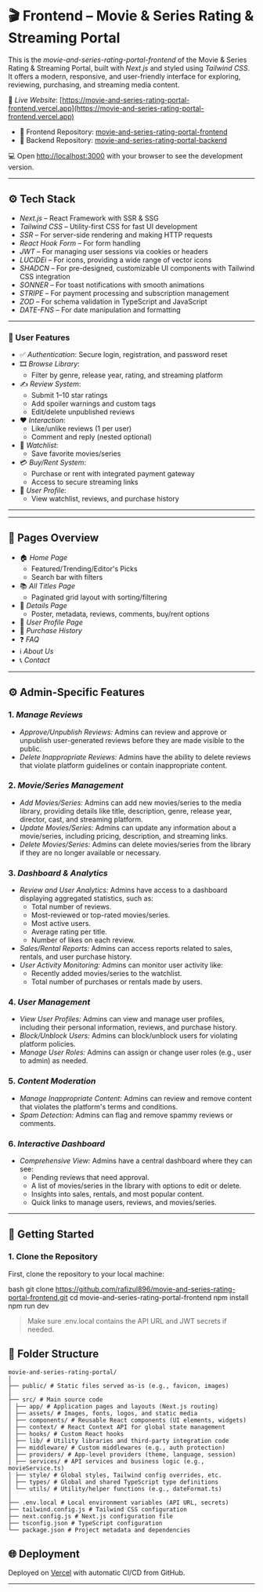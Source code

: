 # 🎬 Frontend – Movie & Series Rating & Streaming Portal

This is the _movie-and-series-rating-portal-frontend_ of the Movie & Series Rating & Streaming Portal, built with _Next.js_ and styled using _Tailwind CSS_. It offers a modern, responsive, and user-friendly interface for exploring, reviewing, purchasing, and streaming media content.

🔗 _Live Website_: [https://movie-and-series-rating-portal-frontend.vercel.app](https://movie-and-series-rating-portal-frontend.vercel.app)

- 🚀 Frontend Repository: [movie-and-series-rating-portal-frontend](https://github.com/rafizul896/movie-and-series-rating-portal-frontend)
- 🧠 Backend Repository: [movie-and-series-rating-portal-backend](https://github.com/rafizul896/movie-and-series-rating-portal-backend)

💻 Open [http://localhost:3000](http://localhost:3000) with your browser to see the development version.

---

## ⚙ Tech Stack

- _Next.js_ – React Framework with SSR & SSG
- _Tailwind CSS_ – Utility-first CSS for fast UI development
- _SSR_ – For server-side rendering and making HTTP requests
- _React Hook Form_ – For form handling
- _JWT_ – For managing user sessions via cookies or headers
- _LUCIDEi_ – For icons, providing a wide range of vector icons
- _SHADCN_ – For pre-designed, customizable UI components with Tailwind CSS integration
- _SONNER_ – For toast notifications with smooth animations
- _STRIPE_ – For payment processing and subscription management
- _ZOD_ – For schema validation in TypeScript and JavaScript
- _DATE-FNS_ – For date manipulation and formatting

---

### 🔐 User Features

- ✅ _Authentication_: Secure login, registration, and password reset
- 🎞 _Browse Library_:
  - Filter by genre, release year, rating, and streaming platform
- ✍ _Review System_:
  - Submit 1–10 star ratings
  - Add spoiler warnings and custom tags
  - Edit/delete unpublished reviews
- ❤ _Interaction_:
  - Like/unlike reviews (1 per user)
  - Comment and reply (nested optional)
- 📌 _Watchlist_:
  - Save favorite movies/series
- 💳 _Buy/Rent System_:
  - Purchase or rent with integrated payment gateway
  - Access to secure streaming links
- 👤 _User Profile_:
  - View watchlist, reviews, and purchase history

---

---

## 📱 Pages Overview

- 🏠 _Home Page_
  - Featured/Trending/Editor's Picks
  - Search bar with filters
- 📚 _All Titles Page_
  - Paginated grid layout with sorting/filtering
- 📄 _Details Page_
  - Poster, metadata, reviews, comments, buy/rent options
- 👤 _User Profile Page_
- 🧾 _Purchase History_
- ❓ _FAQ_
- ℹ _About Us_
- 📞 _Contact_

---

## ⚙ Admin-Specific Features

### 1. _Manage Reviews_

- _Approve/Unpublish Reviews:_ Admins can review and approve or unpublish user-generated reviews before they are made visible to the public.
- _Delete Inappropriate Reviews:_ Admins have the ability to delete reviews that violate platform guidelines or contain inappropriate content.

### 2. _Movie/Series Management_

- _Add Movies/Series:_ Admins can add new movies/series to the media library, providing details like title, description, genre, release year, director, cast, and streaming platform.
- _Update Movies/Series:_ Admins can update any information about a movie/series, including pricing, description, and streaming links.
- _Delete Movies/Series:_ Admins can delete movies/series from the library if they are no longer available or necessary.

### 3. _Dashboard & Analytics_

- _Review and User Analytics:_ Admins have access to a dashboard displaying aggregated statistics, such as:
  - Total number of reviews.
  - Most-reviewed or top-rated movies/series.
  - Most active users.
  - Average rating per title.
  - Number of likes on each review.
- _Sales/Rental Reports:_ Admins can access reports related to sales, rentals, and user purchase history.
- _User Activity Monitoring:_ Admins can monitor user activity like:
  - Recently added movies/series to the watchlist.
  - Total number of purchases or rentals made by users.

### 4. _User Management_

- _View User Profiles:_ Admins can view and manage user profiles, including their personal information, reviews, and purchase history.
- _Block/Unblock Users:_ Admins can block/unblock users for violating platform policies.
- _Manage User Roles:_ Admins can assign or change user roles (e.g., user to admin) as needed.

### 5. _Content Moderation_

- _Manage Inappropriate Content:_ Admins can review and remove content that violates the platform's terms and conditions.
- _Spam Detection:_ Admins can flag and remove spammy reviews or comments.

### 6. _Interactive Dashboard_

- _Comprehensive View:_ Admins have a central dashboard where they can see:
  - Pending reviews that need approval.
  - A list of movies/series in the library with options to edit or delete.
  - Insights into sales, rentals, and most popular content.
  - Quick links to manage users, reviews, and movies/series.

---

## 🚀 Getting Started

### 1. Clone the Repository

First, clone the repository to your local machine:

bash
git clone https://github.com/rafizul896/movie-and-series-rating-portal-frontend.git
cd movie-and-series-rating-portal-frontend
npm install
npm run dev

> Make sure .env.local contains the API URL and JWT secrets if needed.

## 📁 Folder Structure

```
movie-and-series-rating-portal/
│
├── public/ # Static files served as-is (e.g., favicon, images)
│
├── src/ # Main source code
│ ├── app/ # Application pages and layouts (Next.js routing)
│ ├── assets/ # Images, fonts, logos, and static media
│ ├── components/ # Reusable React components (UI elements, widgets)
│ ├── context/ # React Context API for global state management
│ ├── hooks/ # Custom React hooks
│ ├── lib/ # Utility libraries and third-party integration code
│ ├── middleware/ # Custom middlewares (e.g., auth protection)
│ ├── providers/ # App-level providers (theme, language, session)
│ ├── services/ # API services and business logic (e.g., movieService.ts)
│ ├── style/ # Global styles, Tailwind config overrides, etc.
│ ├── types/ # Global and shared TypeScript type definitions
│ └── utils/ # Utility/helper functions (e.g., dateFormat.ts)
│
├── .env.local # Local environment variables (API URL, secrets)
├── tailwind.config.js # Tailwind CSS configuration
├── next.config.js # Next.js configuration file
├── tsconfig.json # TypeScript configuration
└── package.json # Project metadata and dependencies

```

## 🌐 Deployment

Deployed on [Vercel](https://vercel.com/) with automatic CI/CD from GitHub.

---
